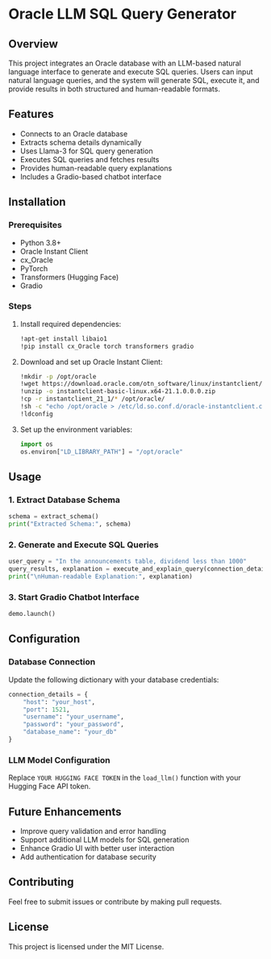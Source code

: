 # Oracle LLM SQL Query Generator

## Overview
This project integrates an Oracle database with an LLM-based natural language interface to generate and execute SQL queries. Users can input natural language queries, and the system will generate SQL, execute it, and provide results in both structured and human-readable formats.

## Features
- Connects to an Oracle database
- Extracts schema details dynamically
- Uses Llama-3 for SQL query generation
- Executes SQL queries and fetches results
- Provides human-readable query explanations
- Includes a Gradio-based chatbot interface

## Installation
### Prerequisites
- Python 3.8+
- Oracle Instant Client
- cx_Oracle
- PyTorch
- Transformers (Hugging Face)
- Gradio

### Steps
1. Install required dependencies:
   ```sh
   !apt-get install libaio1
   !pip install cx_Oracle torch transformers gradio
   ```
2. Download and set up Oracle Instant Client:
   ```sh
   !mkdir -p /opt/oracle
   !wget https://download.oracle.com/otn_software/linux/instantclient/211000/instantclient-basic-linux.x64-21.1.0.0.0.zip
   !unzip -o instantclient-basic-linux.x64-21.1.0.0.0.zip
   !cp -r instantclient_21_1/* /opt/oracle/
   !sh -c "echo /opt/oracle > /etc/ld.so.conf.d/oracle-instantclient.conf"
   !ldconfig
   ```
3. Set up the environment variables:
   ```python
   import os
   os.environ["LD_LIBRARY_PATH"] = "/opt/oracle"
   ```

## Usage
### 1. Extract Database Schema
```python
schema = extract_schema()
print("Extracted Schema:", schema)
```

### 2. Generate and Execute SQL Queries
```python
user_query = "In the announcements table, dividend less than 1000"
query_results, explanation = execute_and_explain_query(connection_details, schema, user_query, tokenizer, model)
print("\nHuman-readable Explanation:", explanation)
```

### 3. Start Gradio Chatbot Interface
```python
demo.launch()
```

## Configuration
### Database Connection
Update the following dictionary with your database credentials:
```python
connection_details = {
    "host": "your_host",
    "port": 1521,
    "username": "your_username",
    "password": "your_password",
    "database_name": "your_db"
}
```

### LLM Model Configuration
Replace `YOUR HUGGING FACE TOKEN` in the `load_llm()` function with your Hugging Face API token.

## Future Enhancements
- Improve query validation and error handling
- Support additional LLM models for SQL generation
- Enhance Gradio UI with better user interaction
- Add authentication for database security

## Contributing
Feel free to submit issues or contribute by making pull requests.

## License
This project is licensed under the MIT License.

